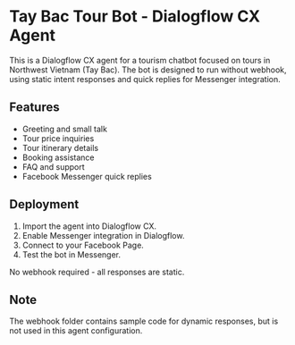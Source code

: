 # Tay Bac Tour Bot - Dialogflow CX Agent

This is a Dialogflow CX agent for a tourism chatbot focused on tours in Northwest Vietnam (Tay Bac). The bot is designed to run without webhook, using static intent responses and quick replies for Messenger integration.

## Features
- Greeting and small talk
- Tour price inquiries
- Tour itinerary details
- Booking assistance
- FAQ and support
- Facebook Messenger quick replies

## Deployment
1. Import the agent into Dialogflow CX.
2. Enable Messenger integration in Dialogflow.
3. Connect to your Facebook Page.
4. Test the bot in Messenger.

No webhook required - all responses are static.

## Note
The webhook folder contains sample code for dynamic responses, but is not used in this agent configuration.
